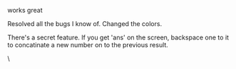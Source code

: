 works great

Resolved all the bugs I know of. Changed the colors.

There's a secret feature. If you get 'ans' on the screen, backspace one to it to concatinate a new number on to the previous result.







	







\



